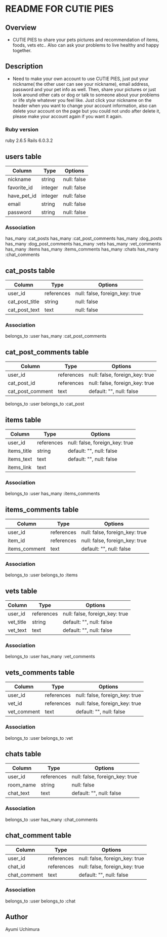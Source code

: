 # README FOR CUTIE PIES


## Overview
* CUTIE PIES to share your pets pictures and recommendation of items, foods, vets etc..
Also can ask your problems to live healthy and happy together.

## Description
* Need to make your own account to use CUTIE PIES, just put your nickname( the other user can see your nickname), email address, password and your pet info as well.
Then, share your pictures or just look around other cats or dog or talk to someone about your problems or life style whatever you feel like.
Just click your nickname on the header when you want to change your account information, also can delete your account on the page but you could not undo after delete it, please make your account again if you want it again.

### Ruby version
ruby 2.6.5
Rails 6.0.3.2

## users table

| Column                | Type    | Options     |
| --------------------- | ------- | ----------- |
| nickname              | string  | null: false |
| favorite_id           | integer | null: false |
| have_pet_id           | integer | null: false |
| email                 | string  | null: false |
| password              | string  | null: false |


### Association
has_many :cat_posts
has_many :cat_post_comments
has_many :dog_posts
has_many :dog_post_comments
has_many :vets
has_many :vet_comments
has_many :items
has_many :items_comments
has_many :chats
has_many :chat_comments

## cat_posts table

| Column               | Type       | Options                        |
| -------------------- | ---------- | ------------------------------ |
| user_id              | references | null: false, foreign_key: true |
| cat_post_title       | string     | null: false                    |
| cat_post_text        | text       | null: false                    |


### Association
belongs_to :user
has_many    :cat_post_comments


## cat_post_comments table
| Column           | Type       | Options                            |
| ---------------- | ---------- | ---------------------------------- |
| user_id          | references | null: false, foreign_key: true     |
| cat_post_id      | references | null: false, foreign_key: true     |
| cat_post_comment | text       | default: "", null: false           |

belongs_to :user
belongs_to :cat_post

## items table

| Column           | Type       | Options                        |
| ---------------- | ---------- | ------------------------------ |
| user_id          | references | null: false, foreign_key: true |
| items_title      | string     | default: "", null: false       |
| items_text       | text       | default: "", null: false       |
| items_link       | text       |                                |

### Association
belongs_to :user
has_many   :items_comments

## items_comments table

| Column           | Type       | Options                        |
| ---------------- | ---------- | ------------------------------ |
| user_id          | references | null: false, foreign_key: true |
| item_id          | references | null: false, foreign_key: true |
| items_comment    | text       | default: "", null: false       |

### Association
belongs_to :user
belongs_to :items

## vets table

| Column           | Type       | Options                        |
| ---------------- | ---------- | ------------------------------ |
| user_id          | references | null: false, foreign_key: true |
| vet_title        | string     | default: "", null: false       |
| vet_text         | text       | default: "", null: false       |

### Association
belongs_to :user
has_many   :vet_comments

## vets_comments table

| Column           | Type       | Options                        |
| ---------------- | ---------- | ------------------------------ |
| user_id          | references | null: false, foreign_key: true |
| vet_id           | references | null: false, foreign_key: true |
| vet_comment      | text       | default: "", null: false       |

### Association
belongs_to :user
belongs_to :vet



## chats table

| Column           | Type       | Options                        |
| ---------------- | ---------- | ------------------------------ |
| user_id          | references | null: false, foreign_key: true |
| room_name        | string     | null: false                    |
| chat_text        | text       | default: "", null: false       |

### Association
belongs_to :user
has_many :chat_comments

## chat_comment table

| Column           | Type       | Options                        |
| ---------------- | ---------- | ------------------------------ |
| user_id          | references | null: false, foreign_key: true |
| chat_id          | references | null: false, foreign_key: true |
| chat_comment     | text       | default: "", null: false       |

### Association
belongs_to :user
belongs_to :chat

## Author
Ayumi Uchimura
